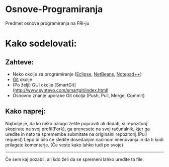 Osnove-Programiranja
====================

Predmet osnove programiranja na FRI-ju


Kako sodelovati:
================
Zahteve:
--------
* Neko okolje za programiranje ([Eclipse](http://www.eclipse.org/downloads/packages/eclipse-classic-421/junosr1), [NetBeans](http://netbeans.org/downloads/), [Notepad++](http://notepad-plus-plus.org/download/v6.2.html))
* [Git](http://git-scm.com/) okolje
* (Po želji) GUI okolje [SmartGit] (http://www.syntevo.com/smartgit/index.html)
* Osnovno znanje uporabe Git okolja (Push, Pull, Merge, Commit)

Kako naprej:
------------
Najbolje je, da ko neko nalogo želite popraviti ali dodati, si repozitorij skopirate na svoj profil(Fork), ga prenesete na svoj računalnik, kjer ga uredite in nato te spremembe submitate na originalni repozitorij.(Pull request)
Lepo bi bilo če sledite dosedanjim načinom imenovanja in da h kodi prilagate komentarje. (Če veste kako lahko tudi po svoje)

-------------
Če sem kaj pozabil, ali kdo želi da se spremeni lahko uredite ta file.
